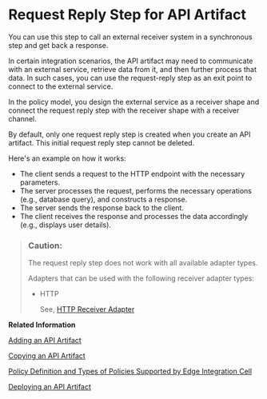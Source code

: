 <!-- loioa0b3712b550a466d859bf9dd0532cc1a -->

# Request Reply Step for API Artifact

You can use this step to call an external receiver system in a synchronous step and get back a response.

In certain integration scenarios, the API artifact may need to communicate with an external service, retrieve data from it, and then further process that data. In such cases, you can use the request-reply step as an exit point to connect to the external service.

In the policy model, you design the external service as a receiver shape and connect the request reply step with the receiver shape with a receiver channel.

By default, only one request reply step is created when you create an API artifact. This initial request reply step cannot be deleted.

Here's an example on how it works:

-   The client sends a request to the HTTP endpoint with the necessary parameters.
-   The server processes the request, performs the necessary operations \(e.g., database query\), and constructs a response.
-   The server sends the response back to the client.
-   The client receives the response and processes the data accordingly \(e.g., displays user details\).

> ### Caution:  
> The request reply step does not work with all available adapter types.
> 
> Adapters that can be used with the following receiver adapter types:
> 
> -   HTTP
> 
>     See, [HTTP Receiver Adapter](http-receiver-adapter-2da452e.md)

**Related Information**  


[Adding an API Artifact](adding-an-api-artifact-c2fe62c.md "Add an API artifact to an package.")

[Copying an API Artifact](copying-an-api-artifact-820c9e8.md "You may want to create a copy of an existing API artifact with all its configurations and policies intact. This can be useful when you want to create a similar API but with some modifications or variations. The copy feature allows you to quickly duplicate the API artifact and make the necessary changes without starting from scratch.You can create a duplicate of an API artifact by copying it within the same package or in a different integration package within the same Integration Suite subscription.")

[Policy Definition and Types of Policies Supported by Edge Integration Cell](policy-definition-and-types-of-policies-supported-by-edge-integration-cell-c744df5.md "You can define the behavior of an API by using policy steps.")

[Deploying an API Artifact](deploying-an-api-artifact-b70e7ec.md "After creating an API artifact, it is necessary to deploy it on the chosen runtime profile in order to make it executable and ready for use.")

